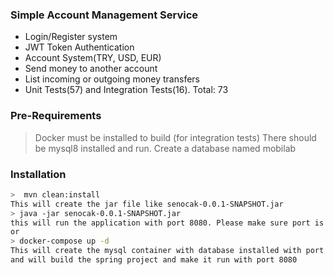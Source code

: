 ### Simple Account Management Service
- Login/Register system
- JWT Token Authentication
- Account System(TRY, USD, EUR)
- Send money to another account
- List incoming or outgoing money transfers
- Unit Tests(57) and Integration Tests(16). Total: 73

### Pre-Requirements
> Docker must  be installed to build (for integration tests)
> There should be mysql8 installed and run. Create a database named mobilab

### Installation
```sh
>  mvn clean:install
This will create the jar file like senocak-0.0.1-SNAPSHOT.jar
> java -jar senocak-0.0.1-SNAPSHOT.jar
this will run the application with port 8080. Please make sure port is free to use
or
> docker-compose up -d 
This will create the mysql container with database installed with port 3306
and will build the spring project and make it run with port 8080 
```
